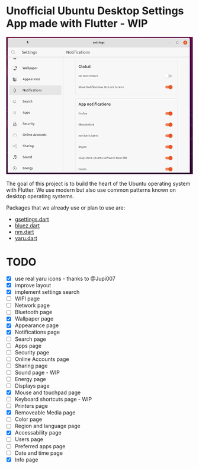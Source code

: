 # Unofficial Ubuntu Desktop Settings App made with Flutter - WIP

![](.github/images/wip.gif)

The goal of this project is to build the heart of the Ubuntu operating system with Flutter.
We use modern but also use common patterns known on desktop operating systems.

Packages that we already use or plan to use are:

- [gsettings.dart](https://github.com/canonical/gsettings.dart)
- [bluez.dart](https://github.com/canonical/bluez.dart)
- [nm.dart](https://github.com/canonical/nm.dart)
- [yaru.dart](https://github.com/ubuntu/yaru.dart)

# TODO

- [X] use real yaru icons - thanks to @Jupi007
- [X] improve layout
- [X] implement settings search
- [ ] WIFI page
- [ ] Network page
- [ ] Bluetooth page
- [X] Wallpaper page
- [X] Appearance page
- [X] Notifications page
- [ ] Search page
- [ ] Apps page
- [ ] Security page
- [ ] Online Accounts page
- [ ] Sharing page
- [ ] Sound page - WIP
- [ ] Energy page
- [ ] Displays page
- [X] Mouse and touchpad page
- [ ] Keyboard shortcuts page - WIP
- [ ] Printers page
- [X] Removeable Media page
- [ ] Color page
- [ ] Region and language page
- [X] Accessability page
- [ ] Users page
- [ ] Preferred apps page
- [ ] Date and time page
- [X] Info page
